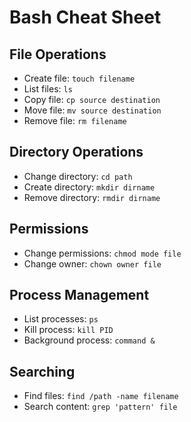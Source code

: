 # Bash Cheat Sheet

## File Operations
- Create file: `touch filename`
- List files: `ls`
- Copy file: `cp source destination`
- Move file: `mv source destination`
- Remove file: `rm filename`

## Directory Operations
- Change directory: `cd path`
- Create directory: `mkdir dirname`
- Remove directory: `rmdir dirname`

## Permissions
- Change permissions: `chmod mode file`
- Change owner: `chown owner file`

## Process Management
- List processes: `ps`
- Kill process: `kill PID`
- Background process: `command &`

## Searching
- Find files: `find /path -name filename`
- Search content: `grep 'pattern' file`
